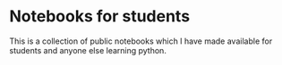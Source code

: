 # Notebooks for students

This is a collection of public notebooks which I have made available for students and anyone else learning python.
